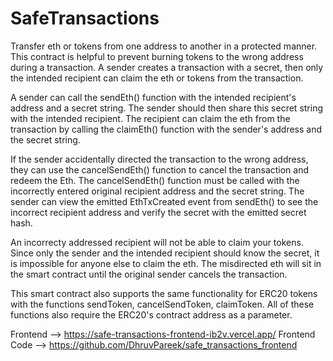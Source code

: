 # SafeTransactions
Transfer eth or tokens from one address to another in a protected manner. This contract is helpful to prevent burning tokens to the wrong address during a transaction. A sender creates a transaction with a secret, then only the intended recipient can claim the eth or tokens from the transaction.

A sender can call the sendEth() function with the intended recipient's address and a secret string. The sender should then share this secret string with the intended recipient. The recipient can claim the eth from the transaction by calling the claimEth() function with the sender's address and the secret string.

If the sender accidentally directed the transaction to the wrong address, they can use the cancelSendEth() function to cancel the transaction and redeem the Eth. The cancelSendEth() function must be called with the incorrectly entered original recipient address and the secret string. The sender can view the emitted EthTxCreated event from sendEth() to see the incorrect recipient address and verify the secret with the emitted secret hash.

An incorrecty addressed recipient will not be able to claim your tokens. Since only the sender and the intended recipient should know the secret, it is impossible for anyone else to claim the eth. The misdirected eth will sit in the smart contract until the original sender cancels the transaction.

This smart contract also supports the same functionality for ERC20 tokens with the functions sendToken, cancelSendToken, claimToken. All of these functions also require the ERC20's contract address as a parameter.

Frontend --> https://safe-transactions-frontend-ib2v.vercel.app/
Frontend Code --> https://github.com/DhruvPareek/safe_transactions_frontend
